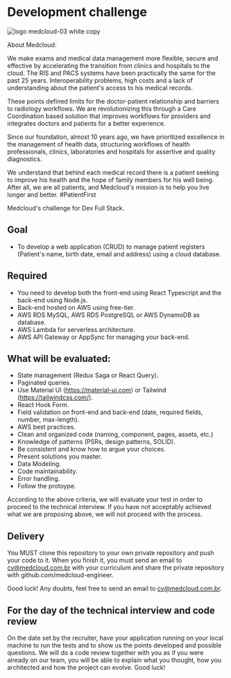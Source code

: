# Development challenge

![logo medcloud-03 white copy](https://user-images.githubusercontent.com/46347123/158176045-de9fefb0-35e2-4515-83ff-c132608aa870.png)

About Medcloud:

We make exams and medical data management more flexible, secure and effective by accelerating the transition from clinics and hospitals to the cloud.
The RIS and PACS systems have been practically the same for the past 25 years. Interoperability problems, high costs and a lack of understanding about the patient's access to his medical records.

These points defined limits for the doctor-patient relationship and barriers to radiology workflows. We are revolutionizing this through a Care Coordination based solution that improves workflows for providers and integrates doctors and patients for a better experience.

Since our foundation, almost 10 years ago, we have prioritized excellence in the management of health data, structuring workflows of health professionals, clinics, laboratories and hospitals for assertive and quality diagnostics.

We understand that behind each medical record there is a patient seeking to improve his health and the hope of family members for his well being. After all, we are all patients, and Medcloud's mission is to help you live longer and better. #PatientFirst

Medcloud's challenge for Dev Full Stack.

## Goal

- To develop a web application (CRUD) to manage patient registers (Patient's name, birth date, email and address) using a cloud database.

## Required

- You need to develop both the front-end using React Typescript and the back-end using Node.js.
- Back-end hosted on AWS using free-tier.
- AWS RDS MySQL, AWS RDS PostgreSQL or AWS DynamoDB as database.
- AWS Lambda for serverless architecture.
- AWS API Gateway or AppSync for managing your back-end.

## What will be evaluated:
- State management (Redux Saga or React Query).
- Paginated queries.
- Use Material UI (https://material-ui.com) or Tailwind (https://tailwindcss.com/).
- React Hook Form.
- Field validation on front-end and back-end (date, required fields, number, max-length).
- AWS best practices.
- Clean and organized code (naming, component, pages, assets, etc.)
- Knowledge of patterns (PSRs, design patterns, SOLID).
- Be consistent and know how to argue your choices.
- Present solutions you master.
- Data Modeling.
- Code maintainability.
- Error handling.
- Follow the protoype.

According to the above criteria, we will evaluate your test in order to proceed to the technical interview. If you have not acceptably achieved what we are proposing above, we will not proceed with the process.

## Delivery

You MUST clone this repository to your own private repository and push your code to it. 
When you finish it, you must send an email to cv@medcloud.com.br with your curriculum and share
the private repository with github.com/medcloud-engineer.

Good luck! Any doubts, feel free to send an email to cv@medcloud.com.br.

## For the day of the technical interview and code review

On the date set by the recruiter, have your application running on your local machine to run the tests and to show us the points developed and possible questions. We will do a code review together with you as if you were already on our team, you will be able to explain what you thought, how you architected and how the project can evolve. Good luck!